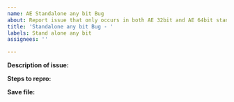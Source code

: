 ```yaml
---
name: AE Standalone any bit Bug
about: Report issue that only occurs in both AE 32bit and AE 64bit standalone.
title: 'Standalone any bit Bug - '
labels: Stand alone any bit
assignees: ''

---
```


**Description of issue:** 

**Steps to repro:** 

**Save file:**
